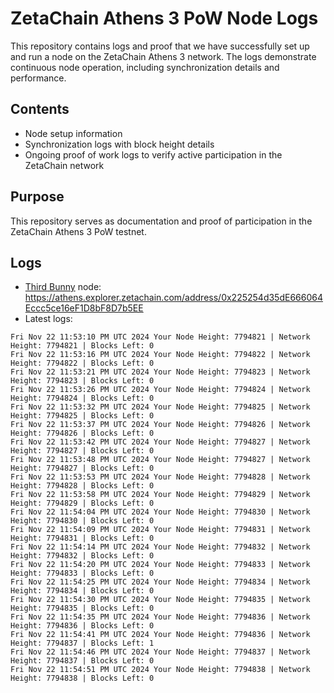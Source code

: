 # ZetaChain Athens 3 PoW Node Logs
This repository contains logs and proof that we have successfully set up and run a node on the ZetaChain Athens 3 network. The logs demonstrate continuous node operation, including synchronization details and performance.

## Contents
- Node setup information
- Synchronization logs with block height details
- Ongoing proof of work logs to verify active participation in the ZetaChain network

## Purpose
This repository serves as documentation and proof of participation in the ZetaChain Athens 3 PoW testnet.

## Logs

- [Third Bunny](https://thirdbunny.xyz/) node: https://athens.explorer.zetachain.com/address/0x225254d35dE666064Eccc5ce16eF1D8bF8D7b5EE
- Latest logs:
```
Fri Nov 22 11:53:10 PM UTC 2024 Your Node Height: 7794821 | Network Height: 7794821 | Blocks Left: 0
Fri Nov 22 11:53:16 PM UTC 2024 Your Node Height: 7794822 | Network Height: 7794822 | Blocks Left: 0
Fri Nov 22 11:53:21 PM UTC 2024 Your Node Height: 7794823 | Network Height: 7794823 | Blocks Left: 0
Fri Nov 22 11:53:26 PM UTC 2024 Your Node Height: 7794824 | Network Height: 7794824 | Blocks Left: 0
Fri Nov 22 11:53:32 PM UTC 2024 Your Node Height: 7794825 | Network Height: 7794825 | Blocks Left: 0
Fri Nov 22 11:53:37 PM UTC 2024 Your Node Height: 7794826 | Network Height: 7794826 | Blocks Left: 0
Fri Nov 22 11:53:42 PM UTC 2024 Your Node Height: 7794827 | Network Height: 7794827 | Blocks Left: 0
Fri Nov 22 11:53:48 PM UTC 2024 Your Node Height: 7794827 | Network Height: 7794827 | Blocks Left: 0
Fri Nov 22 11:53:53 PM UTC 2024 Your Node Height: 7794828 | Network Height: 7794828 | Blocks Left: 0
Fri Nov 22 11:53:58 PM UTC 2024 Your Node Height: 7794829 | Network Height: 7794829 | Blocks Left: 0
Fri Nov 22 11:54:04 PM UTC 2024 Your Node Height: 7794830 | Network Height: 7794830 | Blocks Left: 0
Fri Nov 22 11:54:09 PM UTC 2024 Your Node Height: 7794831 | Network Height: 7794831 | Blocks Left: 0
Fri Nov 22 11:54:14 PM UTC 2024 Your Node Height: 7794832 | Network Height: 7794832 | Blocks Left: 0
Fri Nov 22 11:54:20 PM UTC 2024 Your Node Height: 7794833 | Network Height: 7794833 | Blocks Left: 0
Fri Nov 22 11:54:25 PM UTC 2024 Your Node Height: 7794834 | Network Height: 7794834 | Blocks Left: 0
Fri Nov 22 11:54:30 PM UTC 2024 Your Node Height: 7794835 | Network Height: 7794835 | Blocks Left: 0
Fri Nov 22 11:54:35 PM UTC 2024 Your Node Height: 7794836 | Network Height: 7794836 | Blocks Left: 0
Fri Nov 22 11:54:41 PM UTC 2024 Your Node Height: 7794836 | Network Height: 7794837 | Blocks Left: 1
Fri Nov 22 11:54:46 PM UTC 2024 Your Node Height: 7794837 | Network Height: 7794837 | Blocks Left: 0
Fri Nov 22 11:54:51 PM UTC 2024 Your Node Height: 7794838 | Network Height: 7794838 | Blocks Left: 0
```
